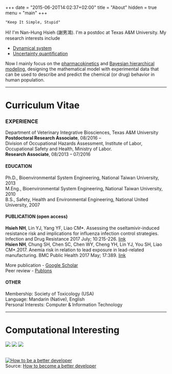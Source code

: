 +++
date = "2015-06-20T14:02:37+02:00"
title = "About"
hidden = true
menu = "main"
+++


```
"Keep It Simple, Stupid"
```

Hi! I'm Nan-Hung Hsieh (謝男鴻). I'm a postdoc at Texas A&M University. My research interests include

- [Dynamical system](https://en.wikipedia.org/wiki/Dynamical_system)
- [Uncertainty quantification](https://en.wikipedia.org/wiki/Uncertainty_quantification)

Now I mainly focus on the [pharmacokinetics](https://en.wikipedia.org/wiki/Pharmacokinetics) and [Bayesian hierarchical modeling](https://en.wikipedia.org/wiki/Bayesian_hierarchical_modeling), designing the mathematical model with experimental data that can be used to describe and predict the chemical (or drug) behavior in human population.

***

# Curriculum Vitae
### EXPERIENCE
Department of Veterinary Integrative Biosciences, Texas A&M University  
**Postdoctoral Research Associate**, 08/2016 –   
Division of Occupational Hazards Assessment, Institute of Labor, Occupational Safety and Health, Ministry of Labor.  
**Research Associate**, 08/2013 – 07/2016  
#### EDUCATION
Ph.D., Bioenvironmental System Engineering, National Taiwan University, 2013  
M.Eng., Bioenvironmental System Engineering, National Taiwan University, 2010  
B.S., Safety, Health and Environmental Engineering, National United University, 2007  

#### PUBLICATION (open access)
**Hsieh NH**, Lin YJ, Yang YF, Liao CM*. Assessing the oseltamivir-induced resistance risk and implications for influenza infection control strategies. Infection and Drug Resistance 2017 July; 10:215-226. [link](https://www.dovepress.com/articles.php?article_id=33883)  
**Hsien NH**, Chung SH, Chen SC, Chen WY, Cheng YH, Lin YJ, You SH, Liao CM*.2017. Anemia risk in relation to lead exposure in lead-related manufacturing. BMC Public Health 2017 May; 17:389. [link](https://bmcpublichealth.biomedcentral.com/articles/10.1186/s12889-017-4315-7)

More publication - [Google Scholar](https://scholar.google.com/citations?user=AM1YgJAAAAAJ&hl=en&oi=ao)  
Peer review - [Publons](https://publons.com/author/435686/nan-hung-hsieh)

#### OTHER
Membership: Society of Toxicology (USA)  
Language: Mandarin (Native), English   
Personal Interests: Computer & Information Technology  

***

# Computational Interesting

![](https://upload.wikimedia.org/wikipedia/commons/e/ee/GNU%2BLinux.png)
![](https://git-scm.com/images/logos/downloads/Git-Icon-Black.png)
![](https://upload.wikimedia.org/wikipedia/commons/1/12/R_logo_2000.png)

<br /><a href="http://www.appdesignvault.com/betterdeveloper/" ><img src="http://www.appdesignvault.com/wp-content/uploads/2013/04/BetterDeveloper.png" alt="How to be a better developer"></a><br />Source: <a href="http://www.appdesignvault.com/betterdeveloper/" >How to become a better developer</a>
